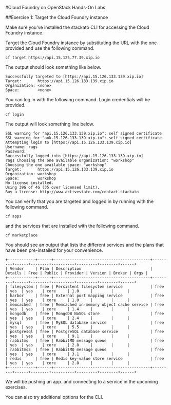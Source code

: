 #Cloud Foundry on OpenStack Hands-On Labs

##Exercise 1: Target the Cloud Foundry instance

Make sure you've installed the stackato CLI for accessing the Cloud Foundry instance.

Target the Cloud Foundry instance by substituting the URL with the one provided and use the following command.

```
cf target https://api.15.125.77.39.xip.io
```

The output should look something like below.

```
Successfully targeted to [https://api.15.126.133.139.xip.io]
Target:       https://api.15.126.133.139.xip.io
Organization: <none>
Space:        <none>
```

You can log in with the following command. Login credentials will be provided.

```
cf login
```

The output will look something line below.

```
SSL warning for "api.15.126.133.139.xip.io": self signed certificate
SSL warning for "aok.15.126.133.139.xip.io": self signed certificate
Attempting login to [https://api.15.126.133.139.xip.io]
Username: rags
Password: 
Successfully logged into [https://api.15.126.133.139.xip.io]
rags Choosing the one available organization: "workshop"
Choosing the one available space: "workshop"
Target:       https://api.15.126.133.139.xip.io
Organization: workshop
Space:        workshop
No license installed.
Using 39G of 4G (35 over licensed limit).
Buy a license: http://www.activestate.com/contact-stackato
```


You can verify that you are targeted and logged in by running with the following command.

```
cf apps
```

and the services that are installed with the following command.

```
cf marketplace
```

You should see an output that lists the different services and the plans that have been pre-installed for your convenience.

```
+------------+------+------------------------------------------+---------+------+--------+----------+---------+--------+------+
| Vendor     | Plan | Description                              | Details | Free | Public | Provider | Version | Broker | Orgs |
+------------+------+------------------------------------------+---------+------+--------+----------+---------+--------+------+
| filesystem | free | Persistent filesystem service            | free    | yes  | yes    | core     | 1.0     |        |      |
| harbor     | free | External port mapping service            | free    | yes  | yes    | core     | 1.0     |        |      |
| memcached  | free | Memcached in-memory object cache service | free    | yes  | yes    | core     | 1.4     |        |      |
| mongodb    | free | MongoDB NoSQL store                      | free    | yes  | yes    | core     | 2.4     |        |      |
| mysql      | free | MySQL database service                   | free    | yes  | yes    | core     | 5.5     |        |      |
| postgresql | free | PostgreSQL database service              | free    | yes  | yes    | core     | 9.1     |        |      |
| rabbitmq   | free | RabbitMQ message queue                   | free    | yes  | yes    | core     | 2.8     |        |      |
| rabbitmq3  | free | RabbitMQ message queue                   | free    | yes  | yes    | core     | 3.1     |        |      |
| redis      | free | Redis key-value store service            | free    | yes  | yes    | core     | 2.8     |        |      |
+------------+------+------------------------------------------+---------+------+--------+----------+---------+--------+------+
```

We will be pushing an app. and connecting to a service in the upcoming exercises.

You can also try additional options for the CLI.
